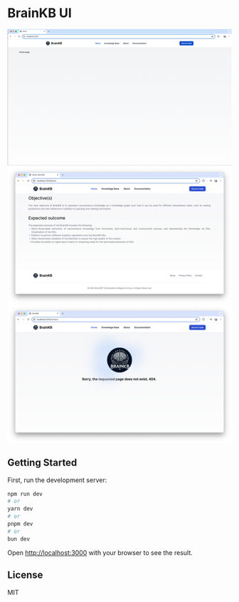 # BrainKB UI
![](images/home.png)
![](images/about.png)
![](images/404.png)

## Getting Started

First, run the development server:

```bash
npm run dev
# or
yarn dev
# or
pnpm dev
# or
bun dev
```

Open [http://localhost:3000](http://localhost:3000) with your browser to see the result.
 
 

## License
MIT
